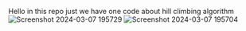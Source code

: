 Hello in this repo just we have one code about hill climbing algorithm
![Screenshot 2024-03-07 195729](https://github.com/SRR3I/Hill/assets/131468544/c9e84cc7-7a2d-498d-a544-0c5e07a205d6)
![Screenshot 2024-03-07 195704](https://github.com/SRR3I/Hill/assets/131468544/adf948dd-17b3-4661-9033-b832adea8035)
